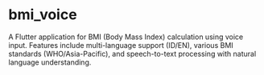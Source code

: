 # bmi_voice
A Flutter application for BMI (Body Mass Index) calculation using voice input. Features include multi-language support (ID/EN), various BMI standards (WHO/Asia-Pacific), and speech-to-text processing with natural language understanding.

